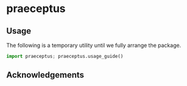 # praeceptus
## Usage
The following is a temporary utility until we fully arrange the package.
```python
import praeceptus; praeceptus.usage_guide()
```
## Acknowledgements